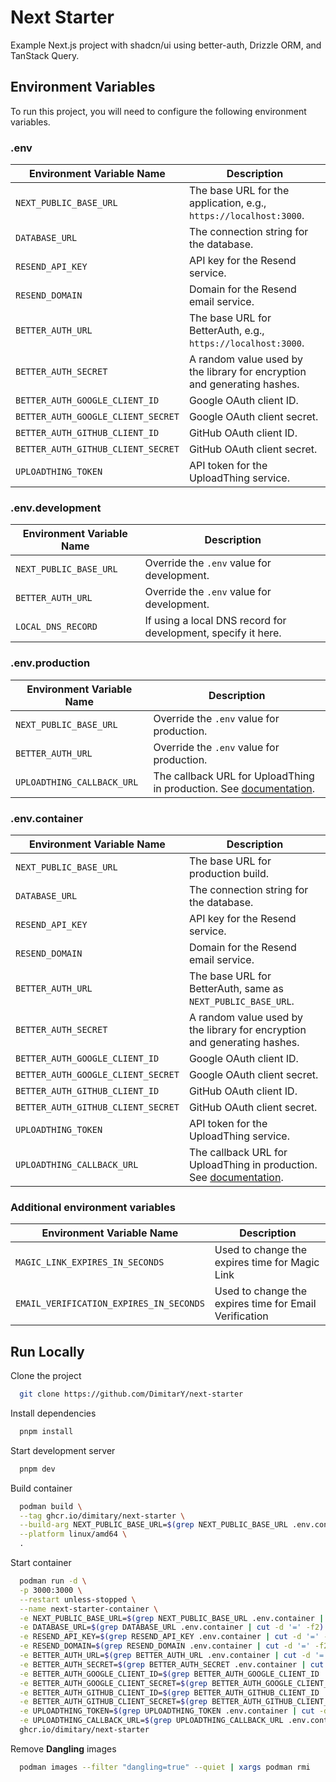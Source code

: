# Next Starter

Example Next.js project with shadcn/ui using better-auth, Drizzle ORM, and TanStack Query.

## Environment Variables

To run this project, you will need to configure the following environment variables.

### .env

| Environment Variable Name          | Description                                                              |
|------------------------------------|--------------------------------------------------------------------------|
| `NEXT_PUBLIC_BASE_URL`             | The base URL for the application, e.g., `https://localhost:3000`.        |
| `DATABASE_URL`                     | The connection string for the database.                                  |
| `RESEND_API_KEY`                   | API key for the Resend service.                                          |
| `RESEND_DOMAIN`                    | Domain for the Resend email service.                                     |
| `BETTER_AUTH_URL`                  | The base URL for BetterAuth, e.g., `https://localhost:3000`.             |
| `BETTER_AUTH_SECRET`               | A random value used by the library for encryption and generating hashes. |
| `BETTER_AUTH_GOOGLE_CLIENT_ID`     | Google OAuth client ID.                                                  |
| `BETTER_AUTH_GOOGLE_CLIENT_SECRET` | Google OAuth client secret.                                              |
| `BETTER_AUTH_GITHUB_CLIENT_ID`     | GitHub OAuth client ID.                                                  |
| `BETTER_AUTH_GITHUB_CLIENT_SECRET` | GitHub OAuth client secret.                                              |
| `UPLOADTHING_TOKEN`                | API token for the UploadThing service.                                   |

### .env.development

| Environment Variable Name | Description                                                   |
|---------------------------|---------------------------------------------------------------|
| `NEXT_PUBLIC_BASE_URL`    | Override the `.env` value for development.                    |
| `BETTER_AUTH_URL`         | Override the `.env` value for development.                    |
| `LOCAL_DNS_RECORD`        | If using a local DNS record for development, specify it here. |

### .env.production

| Environment Variable Name  | Description                                                                                                                                                  |
|----------------------------|--------------------------------------------------------------------------------------------------------------------------------------------------------------|
| `NEXT_PUBLIC_BASE_URL`     | Override the `.env` value for production.                                                                                                                    |
| `BETTER_AUTH_URL`          | Override the `.env` value for production.                                                                                                                    |
| `UPLOADTHING_CALLBACK_URL` | The callback URL for UploadThing in production. See [documentation](https://docs.uploadthing.com/faq#my-callback-runs-in-development-but-not-in-production). |

### .env.container

| Environment Variable Name          | Description                                                                                                                                                  |
|------------------------------------|--------------------------------------------------------------------------------------------------------------------------------------------------------------|
| `NEXT_PUBLIC_BASE_URL`             | The base URL for production build.                                                                                                                           |
| `DATABASE_URL`                     | The connection string for the database.                                                                                                                      |
| `RESEND_API_KEY`                   | API key for the Resend service.                                                                                                                              |
| `RESEND_DOMAIN`                    | Domain for the Resend email service.                                                                                                                         |
| `BETTER_AUTH_URL`                  | The base URL for BetterAuth, same as `NEXT_PUBLIC_BASE_URL`.                                                                                                 |
| `BETTER_AUTH_SECRET`               | A random value used by the library for encryption and generating hashes.                                                                                     |
| `BETTER_AUTH_GOOGLE_CLIENT_ID`     | Google OAuth client ID.                                                                                                                                      |
| `BETTER_AUTH_GOOGLE_CLIENT_SECRET` | Google OAuth client secret.                                                                                                                                  |
| `BETTER_AUTH_GITHUB_CLIENT_ID`     | GitHub OAuth client ID.                                                                                                                                      |
| `BETTER_AUTH_GITHUB_CLIENT_SECRET` | GitHub OAuth client secret.                                                                                                                                  |
| `UPLOADTHING_TOKEN`                | API token for the UploadThing service.                                                                                                                       |
| `UPLOADTHING_CALLBACK_URL`         | The callback URL for UploadThing in production. See [documentation](https://docs.uploadthing.com/faq#my-callback-runs-in-development-but-not-in-production). |

### Additional environment variables

| Environment Variable Name               | Description                                            |
|-----------------------------------------|--------------------------------------------------------|
| `MAGIC_LINK_EXPIRES_IN_SECONDS`         | Used to change the expires time for Magic Link         |
| `EMAIL_VERIFICATION_EXPIRES_IN_SECONDS` | Used to change the expires time for Email Verification |

## Run Locally

Clone the project

```bash
  git clone https://github.com/DimitarY/next-starter
```

Install dependencies

```bash
  pnpm install
```

Start development server

```bash
  pnpm dev
```

Build container

```bash
  podman build \
  --tag ghcr.io/dimitary/next-starter \
  --build-arg NEXT_PUBLIC_BASE_URL=$(grep NEXT_PUBLIC_BASE_URL .env.container | cut -d '=' -f2) \
  --platform linux/amd64 \
  .
```

Start container

```bash
  podman run -d \
  -p 3000:3000 \
  --restart unless-stopped \
  --name next-starter-container \
  -e NEXT_PUBLIC_BASE_URL=$(grep NEXT_PUBLIC_BASE_URL .env.container | cut -d '=' -f2) \
  -e DATABASE_URL=$(grep DATABASE_URL .env.container | cut -d '=' -f2) \
  -e RESEND_API_KEY=$(grep RESEND_API_KEY .env.container | cut -d '=' -f2) \
  -e RESEND_DOMAIN=$(grep RESEND_DOMAIN .env.container | cut -d '=' -f2) \
  -e BETTER_AUTH_URL=$(grep BETTER_AUTH_URL .env.container | cut -d '=' -f2) \
  -e BETTER_AUTH_SECRET=$(grep BETTER_AUTH_SECRET .env.container | cut -d '=' -f2) \
  -e BETTER_AUTH_GOOGLE_CLIENT_ID=$(grep BETTER_AUTH_GOOGLE_CLIENT_ID .env.container | cut -d '=' -f2) \
  -e BETTER_AUTH_GOOGLE_CLIENT_SECRET=$(grep BETTER_AUTH_GOOGLE_CLIENT_SECRET .env.container | cut -d '=' -f2) \
  -e BETTER_AUTH_GITHUB_CLIENT_ID=$(grep BETTER_AUTH_GITHUB_CLIENT_ID .env.container | cut -d '=' -f2) \
  -e BETTER_AUTH_GITHUB_CLIENT_SECRET=$(grep BETTER_AUTH_GITHUB_CLIENT_SECRET .env.container | cut -d '=' -f2) \
  -e UPLOADTHING_TOKEN=$(grep UPLOADTHING_TOKEN .env.container | cut -d '=' -f2) \
  -e UPLOADTHING_CALLBACK_URL=$(grep UPLOADTHING_CALLBACK_URL .env.container | cut -d '=' -f2) \
  ghcr.io/dimitary/next-starter
```

Remove **Dangling** images

```bash
  podman images --filter "dangling=true" --quiet | xargs podman rmi
```